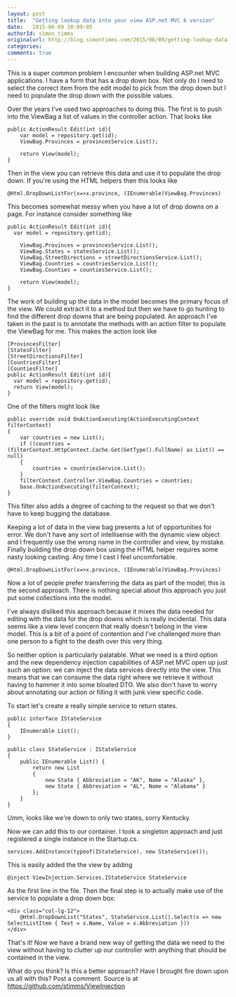 ```yaml
---
layout: post
title:  "Getting lookup data into your view ASP.net MVC 6 version"
date:   2015-06-09 20:09:05
authorId: simon_timms
originalurl: http://blog.simontimms.com/2015/06/09/getting-lookup-data-into-you-view
categories:
comments: true
---
```


This is a super common problem I encounter when building ASP.net MVC applications. I have a form that has a drop down box. Not only do I need to select the correct item from the edit model to pick from the drop down but I need to populate the drop down with the possible values.

Over the years I've used two approaches to doing this. The first is to push into the ViewBag a list of values in the controller action. That looks like

    public ActionResult Edit(int id){
        var model = repository.get(id);
        ViewBag.Provinces = provincesService.List();
    
        return View(model);
    }

Then in the view you can retrieve this data and use it to populate the drop down. If you're using the HTML helpers then this looks like

    @Html.DropDownListFor(x=>x.province, (IEnumerable)ViewBag.Provinces)

This becomes somewhat messy when you have a lot of drop downs on a page. For instance consider something like

    public ActionResult Edit(int id){
      var model = repository.get(id);
    
        ViewBag.Provinces = provincesService.List();
        ViewBag.States = statesService.List();
        ViewBag.StreetDirections = streetDirectionsService.List();
        ViewBag.Countries = countriesService.List();
        ViewBag.Counties = countiesService.List();
    
        return View(model);
    }

The work of building up the data in the model becomes the primary focus of the view. We could extract it to a method but then we have to go hunting to find the different drop downs that are being populated. An approach I've taken in the past is to annotate the methods with an action filter to populate the ViewBag for me. This makes the action look like

    [ProvincesFilter]
    [StatesFilter]
    [StreetDirectionsFilter]
    [CountriesFilter]
    [CountiesFilter]
    public ActionResult Edit(int id){
      var model = repository.get(id);
      return View(model);
    }

One of the filters might look like

    public override void OnActionExecuting(ActionExecutingContext filterContext)
    {
        var countries = new List();
        if ((countries = (filterContext.HttpContext.Cache.Get(GetType().FullName) as List)) == null)
        {
            countries = countriesService.List();
        }
        filterContext.Controller.ViewBag.Countries = countries;
        base.OnActionExecuting(filterContext);
    }

This filter also adds a degree of caching to the request so that we don't have to keep bugging the database.

Keeping a lot of data in the view bag presents a lot of opportunities for error. We don't have any sort of intellisense with the dynamic view object and I frequently use the wrong name in the controller and view, by mistake. Finally building the drop down box using the HTML helper requires some nasty looking casting. Any time I cast I feel uncomfortable.

    @Html.DropDownListFor(x=>x.province, (IEnumerable)ViewBag.Provinces)

Now a lot of people prefer transferring the data as part of the model; this is the second approach. There is nothing special about this approach you just put some collections into the model.

I've always disliked this approach because it mixes the data needed for editing with the data for the drop downs which is really incidental. This data seems like a view level concern that really doesn't belong in the view model. This is a bit of a point of contention and I've challenged more than one person to a fight to the death over this very thing.

So neither option is particularly palatable. What we need is a third option and the new dependency injection capabilities of ASP.net MVC open up just such an option: we can inject the data services directly into the view. This means that we can consume the data right where we retrieve it without having to hammer it into some bloated DTO. We also don't have to worry about annotating our action or filling it with junk view specific code.

To start let's create a really simple service to return states.

    public interface IStateService
    {
        IEnumerable List();
    }
    
    public class StateService : IStateService
    {
        public IEnumerable List() {
            return new List
            {
                new State { Abbreviation = "AK", Name = "Alaska" },
                new State { Abbreviation = "AL", Name = "Alabama" }
            };
        }
    }

Umm, looks like we're down to only two states, sorry Kentucky.

Now we can add this to our container. I took a singleton approach and just registered a single instance in the Startup.cs.

    services.AddInstance(typeof(IStateService), new StateService());

This is easily added the the view by adding

    @inject ViewInjection.Services.IStateService StateService

As the first line in the file. Then the final step is to actually make use of the service to populate a drop down box:

    <div class="col-lg-12">
        @Html.DropDownList("States", StateService.List().Select(x => new SelectListItem { Text = x.Name, Value = x.Abbreviation }))
    </div>

That's it! Now we have a brand new way of getting the data we need to the view without having to clutter up our controller with anything that should be contained in the view.

What do you think? Is this a better approach? Have I brought fire down upon us all with this? Post a comment. Source is at <https://github.com/stimms/ViewInjection>